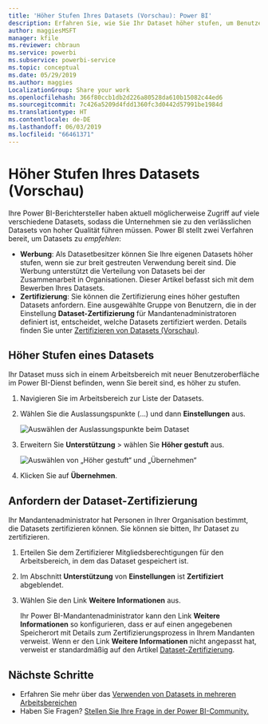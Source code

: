 ```yaml
---
title: 'Höher Stufen Ihres Datasets (Vorschau): Power BI'
description: Erfahren Sie, wie Sie Ihr Dataset höher stufen, um Benutzer im Unternehmen zu verlässlichen Datasets von hoher Qualität zu führen.
author: maggiesMSFT
manager: kfile
ms.reviewer: chbraun
ms.service: powerbi
ms.subservice: powerbi-service
ms.topic: conceptual
ms.date: 05/29/2019
ms.author: maggies
LocalizationGroup: Share your work
ms.openlocfilehash: 366f80ccb1db2d226a80528da610b15082c44ed6
ms.sourcegitcommit: 7c426a5209d4fdd1360fc3d0442d57991be1984d
ms.translationtype: HT
ms.contentlocale: de-DE
ms.lasthandoff: 06/03/2019
ms.locfileid: "66461371"
---
```

# <a name="promote-your-dataset-preview"></a>Höher Stufen Ihres Datasets (Vorschau)

Ihre Power BI-Berichtersteller haben aktuell möglicherweise Zugriff auf viele verschiedene Datasets, sodass die Unternehmen sie zu den verlässlichen Datasets von hoher Qualität führen müssen. Power BI stellt zwei Verfahren bereit, um Datasets zu *empfehlen*:

- **Werbung**: Als Datasetbesitzer können Sie Ihre eigenen Datasets höher stufen, wenn sie zur breit gestreuten Verwendung bereit sind. Die Werbung unterstützt die Verteilung von Datasets bei der Zusammenarbeit in Organisationen. Dieser Artikel befasst sich mit dem Bewerben Ihres Datasets.
- **Zertifizierung**: Sie können die Zertifizierung eines höher gestuften Datasets anfordern. Eine ausgewählte Gruppe von Benutzern, die in der Einstellung **Dataset-Zertifizierung** für Mandantenadministratoren definiert ist, entscheidet, welche Datasets zertifiziert werden. Details finden Sie unter [Zertifizieren von Datasets (Vorschau)](service-datasets-certify.md).

## <a name="promote-a-dataset"></a>Höher Stufen eines Datasets

Ihr Dataset muss sich in einem Arbeitsbereich mit neuer Benutzeroberfläche im Power BI-Dienst befinden, wenn Sie bereit sind, es höher zu stufen.

1. Navigieren Sie im Arbeitsbereich zur Liste der Datasets.
 
1. Wählen Sie die Auslassungspunkte (...) und dann **Einstellungen** aus.

    ![Auswählen der Auslassungspunkte beim Dataset](media/service-datasets-certify-promote/power-bi-dataset-settings.png)

1. Erweitern Sie **Unterstützung** > wählen Sie **Höher gestuft** aus.

    ![Auswählen von „Höher gestuft“ und „Übernehmen“](media/service-datasets-certify-promote/power-bi-dataset-promoted-endorsement.png)

1. Klicken Sie auf **Übernehmen**.

## <a name="request-dataset-certification"></a>Anfordern der Dataset-Zertifizierung

Ihr Mandantenadministrator hat Personen in Ihrer Organisation bestimmt, die Datasets zertifizieren können. Sie können sie bitten, Ihr Dataset zu zertifizieren.

1. Erteilen Sie dem Zertifizierer Mitgliedsberechtigungen für den Arbeitsbereich, in dem das Dataset gespeichert ist.

1. Im Abschnitt **Unterstützung** von **Einstellungen** ist **Zertifiziert** abgeblendet.

1. Wählen Sie den Link **Weitere Informationen** aus.

    Ihr Power BI-Mandantenadministrator kann den Link **Weitere Informationen** so konfigurieren, dass er auf einen angegebenen Speicherort mit Details zum Zertifizierungsprozess in Ihrem Mandanten verweist.   Wenn er den Link **Weitere Informationen** nicht angepasst hat, verweist er standardmäßig auf den Artikel [Dataset-Zertifizierung](service-datasets-certify.md).

## <a name="next-steps"></a>Nächste Schritte

* Erfahren Sie mehr über das [Verwenden von Datasets in mehreren Arbeitsbereichen](service-datasets-across-workspaces.md)
* Haben Sie Fragen? [Stellen Sie Ihre Frage in der Power BI-Community.](http://community.powerbi.com/)

